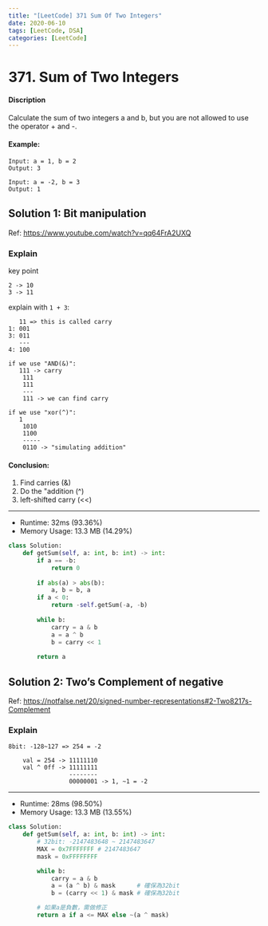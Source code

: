 ```yaml
---
title: "[LeetCode] 371 Sum Of Two Integers"
date: 2020-06-10
tags: [LeetCode, DSA]
categories: [LeetCode]
---
```


# 371. Sum of Two Integers

#### Discription

Calculate the sum of two integers a and b, but you are not allowed to use the operator + and -.

#### Example:

```
Input: a = 1, b = 2
Output: 3

Input: a = -2, b = 3
Output: 1
```

## Solution 1: Bit manipulation

Ref: https://www.youtube.com/watch?v=qq64FrA2UXQ

### Explain 

key point

```
2 -> 10
3 -> 11
```

explain with `1 + 3`:

``` 
   11 => this is called carry
1: 001 
3: 011
   ---
4: 100   

if we use "AND(&)":
   111 -> carry
    111
    111
    ---
    111 -> we can find carry

if we use "xor(^)":
   1 
    1010
    1100
    -----
    0110 -> "simulating addition"
```

#### Conclusion:

1. Find carries (&)
2. Do the "addition (^)
3. left-shifted carry (<<)

---

- Runtime: 32ms (93.36%)
- Memory Usage: 13.3 MB (14.29%)

```python
class Solution:
    def getSum(self, a: int, b: int) -> int:
        if a == -b:
            return 0
    
        if abs(a) > abs(b):
            a, b = b, a
        if a < 0:
            return -self.getSum(-a, -b)
    
        while b:
            carry = a & b
            a = a ^ b
            b = carry << 1
    
        return a
```

## Solution 2: Two’s Complement of negative

Ref: https://notfalse.net/20/signed-number-representations#2-Two8217s-Complement

### Explain

```
8bit: -128~127 => 254 = -2

    val = 254 -> 11111110
    val ^ 0ff -> 11111111
                 --------
                 00000001 -> 1, ~1 = -2
```

---

- Runtime: 28ms (98.50%)
- Memory Usage: 13.3 MB (13.55%)

```python
class Solution:
    def getSum(self, a: int, b: int) -> int:
        # 32bit: -2147483648 ~ 2147483647
        MAX = 0x7FFFFFFF # 2147483647
        mask = 0xFFFFFFFF

        while b:
            carry = a & b
            a = (a ^ b) & mask      # 確保為32bit
            b = (carry << 1) & mask # 確保為32bit

        # 如果a是負數，需做修正
        return a if a <= MAX else ~(a ^ mask)
```
